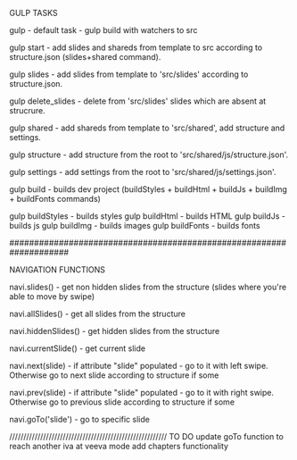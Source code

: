 GULP TASKS

gulp - default task - gulp build with watchers to src

gulp start - add slides and shareds from template to src according to structure.json (slides+shared command).

gulp slides - add slides from template to 'src/slides' according to structure.json.

gulp delete_slides - delete from 'src/slides' slides which are absent at strucrure.

gulp shared - add shareds from template to 'src/shared', add structure and settings.

gulp structure - add structure from the root to 'src/shared/js/structure.json'.

gulp settings - add settings from the root to 'src/shared/js/settings.json'.

gulp build - builds dev project (buildStyles + buildHtml + buildJs + buildImg + buildFonts commands)

gulp buildStyles - builds styles
gulp buildHtml - builds HTML
gulp buildJs - builds js
gulp buildImg - builds images
gulp buildFonts - builds fonts

####################################################################

NAVIGATION FUNCTIONS

navi.slides() - get non hidden slides from the structure (slides where you're able to move by swipe)

navi.allSlides() - get all slides from the structure

navi.hiddenSlides() - get hidden slides from the structure

navi.currentSlide() - get current slide

navi.next(slide) - if attribute "slide" populated - go to it with left swipe. Otherwise go to next slide according to structure if some

navi.prev(slide) - if attribute "slide" populated - go to it with right swipe. Otherwise go to previous slide according to structure if some

navi.goTo('slide') - go to specific slide

////////////////////////////////////////////////////////
TO DO
update goTo function to reach another iva at veeva mode
add chapters functionality
